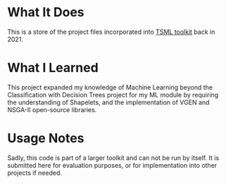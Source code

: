 # What It Does #
This is a store of the project files incorporated into [TSML toolkit](https://github.com/time-series-machine-learning/tsml-java) back in 2021.

# What I Learned #
This project expanded my knowledge of Machine Learning beyond the Classification with Decision Trees project for my ML module by requiring the understanding of Shapelets, and the implementation of VGEN and NSGA-II open-source libraries.

# Usage Notes #
Sadly, this code is part of a larger toolkit and can not be run by itself. It is submitted here for evaluation purposes, or for implementation into other projects if needed.

